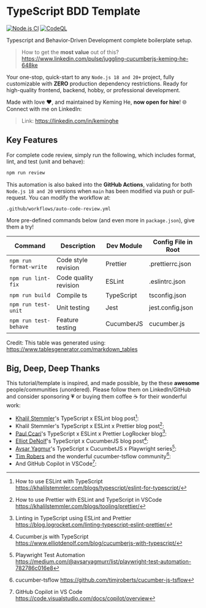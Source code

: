 # TypeScript BDD Template

[![Node.js CI](https://github.com/KemingHe/template-ts-cucumber-setup/actions/workflows/auto-code-review.yml/badge.svg?branch=main)](https://github.com/KemingHe/template-ts-cucumber-setup/actions/workflows/auto-code-review.yml)
[![CodeQL](https://github.com/KemingHe/template-ts-cucumber-setup/actions/workflows/github-code-scanning/codeql/badge.svg?branch=main)](https://github.com/KemingHe/template-ts-cucumber-setup/actions/workflows/github-code-scanning/codeql)

Typescript and Behavior-Driven Development complete boilerplate setup.

> How to get the **most value** out of this?  
> https://www.linkedin.com/pulse/juggling-cucumberjs-keming-he-648ke

Your one-stop, quick-start to any `Node.js 18 and 20+` project, fully customizable with **ZERO** production dependency restrictions. Ready for high-quality frontend, backend, hobby, or professional development.

Made with love :heart:, and maintained by Keming He, **now open for hire**! :globe_with_meridians: Connect with me on LinkedIn:

> Link: https://linkedin.com/in/keminghe

## Key Features

For complete code review, simply run the following, which includes format, lint, and test (unit and behave):

```bash
npm run review
```

This automation is also baked into the **GitHub Actions**, validating for both `Node.js 18 and 20` versions when `main` has been modified via push or pull-request. You can modify the workflow at:

```
.github/workflows/auto-code-review.yml
```

More pre-defined commands below (and even more in `package.json`), give them a try!

| Command                | Description           | Dev Module | Config File in Root |
| ---------------------- | --------------------- | ---------- | ------------------- |
| `npm run format-write` | Code style revision   | Prettier   | .prettierrc.json    |
| `npm run lint-fix`     | Code quality revision | ESLint     | .eslintrc.json      |
| `npm run build`        | Compile ts            | TypeScript | tsconfig.json       |
| `npm run test-unit`    | Unit testing          | Jest       | jest.config.json    |
| `npm run test-behave`  | Feature testing       | CucumberJS | cucumber.js         |

Credit: This table was generated using: https://www.tablesgenerator.com/markdown_tables

## Big, Deep, Deep Thanks

This tutorial/template is inspired, and made possible, by the these **awesome** people/communities (unordered). Please follow them on LinkedIn/GitHub and consider sponsoring :heartpulse: or buying them coffee :coffee: for their wonderful work:

- [Khalil Stemmler](https://khalilstemmler.com/)'s TypeScript x ESLint blog post[^1]:
  [^1]: How to use ESLint with TypeScript https://khalilstemmler.com/blogs/typescript/eslint-for-typescript/

- Khalil Stemmler's TypeScript x ESLint x Prettier blog post[^2]:
  [^2]: How to use Prettier with ESLint and TypeScript in VSCode https://khalilstemmler.com/blogs/tooling/prettier/

- [Paul Ccari](https://blog.logrocket.com/author/paulccari/)'s TypeScript x ESLint x Prettier LogRocker blog[^3]:
  [^3]: Linting in TypeScript using ESLint and Prettier https://blog.logrocket.com/linting-typescript-eslint-prettier/

- [Elliot DeNolf](https://www.elliotdenolf.com)'s TypeScript x CucumberJS blog post[^4]:
  [^4]: Cucumber.js with TypeScript https://www.elliotdenolf.com/blog/cucumberjs-with-typescript/

- [Avsar Yagmur](https://medium.com/@avsaryagmurr)'s TypeScript x CucumbetJS x Playwright series[^5]:
  [^5]: Playwright Test Automation https://medium.com/@avsaryagmurr/list/playwright-test-automation-782786c016e8

- [Tim Robers](https://github.com/timjroberts) and the wonderful cucumber-tsflow community[^6]:
  [^6]: cucumber-tsflow https://github.com/timjroberts/cucumber-js-tsflow

- And GitHub Copilot in VSCode[^7]:
  [^7]: GitHub Copilot in VS Code https://code.visualstudio.com/docs/copilot/overview
